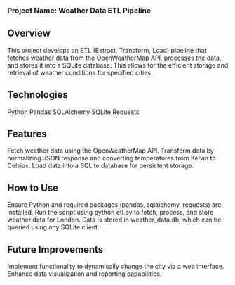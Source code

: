 ### Project Name: Weather Data ETL Pipeline

## Overview
This project develops an ETL (Extract, Transform, Load) pipeline that fetches weather data from the OpenWeatherMap API, processes the data, and stores it into a SQLite database. This allows for the efficient storage and retrieval of weather conditions for specified cities.

## Technologies
Python
Pandas
SQLAlchemy
SQLite
Requests

## Features
Fetch weather data using the OpenWeatherMap API.
Transform data by normalizing JSON response and converting temperatures from Kelvin to Celsius.
Load data into a SQLite database for persistent storage.

## How to Use
Ensure Python and required packages (pandas, sqlalchemy, requests) are installed.
Run the script using python etl.py to fetch, process, and store weather data for London.
Data is stored in weather_data.db, which can be queried using any SQLite client.

## Future Improvements
Implement functionality to dynamically change the city via a web interface.
Enhance data visualization and reporting capabilities.
